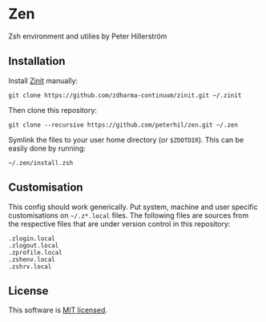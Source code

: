 # Zen

Zsh environment and utilies by Peter Hillerström


## Installation

Install [Zinit](https://github.com/zdharma-continuum/zinit) manually:

    git clone https://github.com/zdharma-continuum/zinit.git ~/.zinit

Then clone this repository:

    git clone --recursive https://github.com/peterhil/zen.git ~/.zen

Symlink the files to your user home directory (or `$ZDOTDIR`). This can be easily done by running:

    ~/.zen/install.zsh

## Customisation

This config should work generically. Put system, machine and user specific customisations on `~/.z*.local` files.
The following files are sources from the respective files that are under version control in this repository:

    .zlogin.local
    .zlogout.local
    .zprofile.local
    .zshenv.local
    .zshrv.local

## License

This software is [MIT licensed](./LICENSE).
